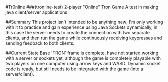 #Tr0nline
###(tronline-test)
2-player "Online" Tron Game
A test in making java client/server applications

##Summary
This project isn't intended to be anything new; I'm only working with it to practice and gain experience using Java Sockets dynamically, in this case the server needs to create the connection with two separate clients, and then run the game while continuously receiving keypresses and sending feedback to both clients.

##Current State
Base 'TRON' frame is complete, have not started working with a server or sockets yet, although the game is completely playable with two players on one computer using arrow keys and WASD. Dynamic socket code is ready, but still needs to be integrated with the game (into a server/client).
